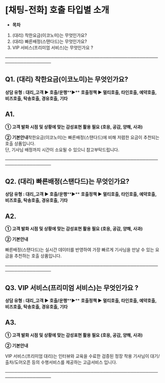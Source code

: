 # [채팅-전화] 호출 타입별 소개

* **목차**

1. (대리) 착한요금(이코노미)는 무엇인가요?
2. (대리) 빠른배정(스탠다드)는 무엇인가요?
3. VIP 서비스(프리미엄 서비스)는 무엇인가요 ?

─────────────────────────────────────────────────────────────────

**Q1. (대리) 착한요금(이코노미)는 무엇인가요?**
-------------------------------

**상담 유형 : 대리\_고객 ▶ 호출/운행****▶** **호출정책 ▶ 멀티호출, 타인호출, 예약호출, 비즈호출, 탁송호출, 경유호출, 기타**

**A1.**
-------

****① 고객 발화 시점 및 상황에 맞는 감성표현 활용 필요 (호응, 공감, 양해, 사과)****

**② 기본안내**착한요금(이코노미)는 빠른배정(스탠다드)에 비해 저렴한 요금이 추천되는 호출 상품입니다.   
단, 기사님 배정까지 시간이 소요될 수 있으니 참고부탁드립니다.

─────────────────────────────────────────────────────────────────

**Q2. (대리) 빠른배정(스탠다드)는 무엇인가요?**
-------------------------------

**상담 유형 : 대리\_고객 ▶ 호출/운행****▶** **호출정책 ▶ 멀티호출, 타인호출, 예약호출, 비즈호출, 탁송호출, 경유호출, 기타**

**A2.**
-------

****① 고객 발화 시점 및 상황에 맞는 감성표현 활용 필요 (호응, 공감, 양해, 사과)****

**② 기본안내**

빠른배정(스탠다드)는 실시간 데이터를 반영하여 가장 빠르게 기사님을 만날 수 있는 요금을 추천하는 호출 상품입니다.

─────────────────────────────────────────────────────────────────

**Q3. VIP 서비스(프리미엄 서비스)는 무엇인가요 ?**
----------------------------------

**상담 유형 : 대리\_고객 ▶ 호출/운행****▶** **호출정책 ▶ 멀티호출, 타인호출, 예약호출, 비즈호출, 탁송호출, 경유호출, 기타**

**A3.**
-------

****① 고객 발화 시점 및 상황에 맞는 감성표현 활용 필요 (호응, 공감, 양해, 사과)****

**② 기본안내**

VIP 서비스(프리미엄 대리)는 인터뷰와 교육을 수료한 검증된 정장 착용 기사님이 대기/출차/도어오픈 등의 수행서비스를 제공하는 고급서비스 입니다.

─────────────────────────────────────────────────────────────────